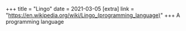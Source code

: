 +++
title = "Lingo"
date = 2021-03-05
[extra]
link = "https://en.wikipedia.org/wiki/Lingo_(programming_language)"
+++
A programming language

